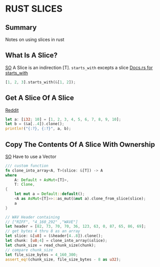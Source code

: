 # RUST SLICES

## Summary
Notes on using slices in rust

## What Is A Slice?
[SO](https://stackoverflow.com/questions/30794235/what-is-the-difference-between-a-slice-and-an-array)
A Slice is an indirection [T]. `starts_with` excepts a slice
[Docs.rs for starts_with](https://docs.rs/predicates/1.0.0/predicates/str/fn.starts_with.html)
```rust
[1, 2, 3].starts_with(&[1, 2]);
```

## Get A Slice Of A Slice
[Reddit](https://www.reddit.com/r/rust/comments/5cvok8/copying_parts_of_slice/)
```rust
let a: [i32; 10] = [1, 2, 3, 4, 5, 6, 7, 8, 9, 10];
let b = (&a[..4]).clone();
println!("{:?}, {:?}", a, b);
```

## Copy The Contents Of A Slice With Ownership
[SO](https://stackoverflow.com/questions/35664419/how-do-i-duplicate-a-u8-slice)
Have to use a Vector

```rust
/// custom function
fn clone_into_array<A, T>(slice: &[T]) -> A
where
    A: Default + AsMut<[T]>,
    T: Clone,
{
    let mut a = Default::default();
    <A as AsMut<[T]>>::as_mut(&mut a).clone_from_slice(slice);
    a
}

// WAV Header containing
// ["RIFF", "4_160_292" ,"WAVE"]
let header = [82, 73, 70, 70, 36, 123, 63, 0, 87, 65, 86, 69];
// get bytes 4 thru 8 as an array
let slice: &[u8] = (&header[4..8]).clone();
let chunk: [u8;4] = clone_into_array(&slice);
let chunk_size = read_chunk_size(chunk);
// compare chunk_size
let file_size_bytes = 4_160_300;
assert_eq!(chunk_size, file_size_bytes - 8 as u32);
```
